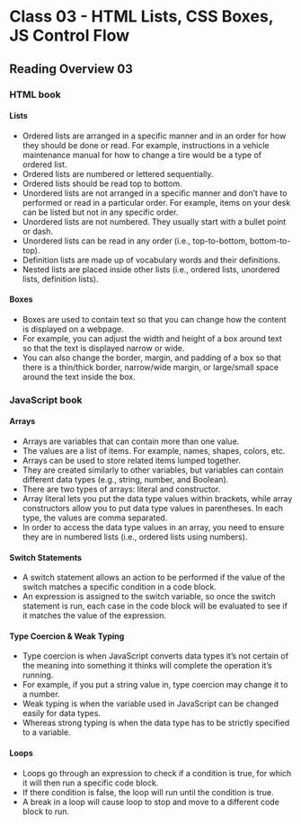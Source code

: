 # Class 03 - HTML Lists, CSS Boxes, JS Control Flow

## Reading Overview 03

### HTML book

#### Lists

- Ordered lists are arranged in a specific manner and in an order for how they should be done or read. For example, instructions in a vehicle maintenance manual for how to change a tire would be a type of ordered list.
- Ordered lists are numbered or lettered sequentially.
- Ordered lists should be read top to bottom.
- Unordered lists are not arranged in a specific manner and don’t have to performed or read in a particular order. For example, items on your desk can be listed but not in any specific order.  
- Unordered lists are not numbered. They usually start with a bullet point or dash.
- Unordered lists can be read in any order (i.e., top-to-bottom, bottom-to-top).
- Definition lists are made up of vocabulary words and their definitions.
- Nested lists are placed inside other lists (i.e., ordered lists, unordered lists, definition lists).

#### Boxes

- Boxes are used to contain text so that you can change how the content is displayed on a webpage.
- For example, you can adjust the width and height of a box around text so that the text is displayed narrow or wide.
- You can also change the border, margin, and padding of a box so that there is a thin/thick border, narrow/wide margin, or large/small space around the text inside the box.

### JavaScript book

#### Arrays

- Arrays are variables that can contain more than one value.
- The values are a list of items. For example, names, shapes, colors, etc.
- Arrays can be used to store related items lumped together.
- They are created similarly to other variables, but variables can contain different data types (e.g., string, number, and Boolean).
- There are two types of arrays: literal and constructor.
- Array literal lets you put the data type values within brackets, while array constructors allow you to put data type values in parentheses. In each type, the values are comma separated.
- In order to access the data type values in an array, you need to ensure they are in numbered lists (i.e., ordered lists using numbers).  

#### Switch Statements

- A switch statement allows an action to be performed if the value of the switch matches a specific condition in a code block.
- An expression is assigned to the switch variable, so once the switch statement is run, each case in the code block will be evaluated to see if it matches the value of the expression.

#### Type Coercion & Weak Typing

- Type coercion is when JavaScript converts data types it’s not certain of the meaning into something it thinks will complete the operation it’s running.
- For example, if you put a string value in, type coercion may change it to a number.
- Weak typing is when the variable used in JavaScript can be changed easily for data types.
- Whereas strong typing is when the data type has to be strictly specified to a variable.

#### Loops

- Loops go through an expression to check if a condition is true, for which it will then run a specific code block.
- If there condition is false, the loop will run until the condition is true.
- A break in a loop will cause loop to stop and move to a different code block to run.

